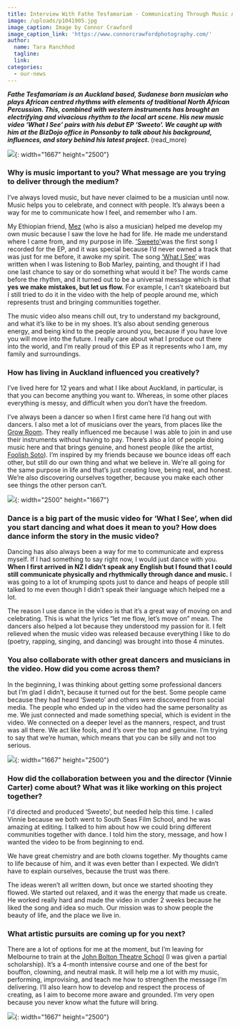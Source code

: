 ```yaml
---
title: Interview With Fathe Tesfamariam - Communicating Through Music And Movement
image: /uploads/p1041905.jpg
image_caption: Image by Connor Crawford
image_caption_link: 'https://www.connorcrawfordphotography.com/'
author:
  name: Tara Ranchhod
  tagline:
  link:
categories:
  - our-news
---
```


***Fathe Tesfamariam is an Auckland based, Sudanese born musician who plays African centred rhythms with elements of traditional North African Percussion. This, combined with western instruments has brought an electrifying and vivacious rhythm to the local art scene. His new music video ‘What I See’ pairs with his debut EP ‘Sweeto’. We caught up with him at the BizDojo office in Ponsonby to talk about his background, influences, and story behind his latest project.&nbsp;***(read\_more)

![](/uploads/p1031805.jpg){: width="1667" height="2500"}

### Why is music important to you? What message are you trying to deliver through the medium?&nbsp;

I’ve always loved music, but have never claimed to be a musician until now. Music helps you to celebrate, and connect with people. It’s always been a way for me to communicate how I feel, and remember who I am.&nbsp;

My Ethiopian friend, [Mez](https://www.facebook.com/pharaohswami/) (who is also a musician) helped me develop my own music because I saw the love he had for life. He made me understand where I came from, and my purpose in life. ['Sweeto'](https://bit.ly/2NZzPLZ)was the first song I recorded for the EP, and it was special because I’d never owned a track that was just for me before, it awoke my spirit. The song [‘What I See’](https://www.facebook.com/Fathetesfamariam/videos/340038723332104/) was written when I was listening to Bob Marley, painting, and thought if I had one last chance to say or do something what would it be? The words came before the rhythm, and it turned out to be a universal message which is that **yes we make mistakes, but let us flow.** For example, I can’t skateboard but I still tried to do it in the video with the help of people around me, which represents trust and bringing communities together.&nbsp;

The music video also means chill out, try to understand my background, and what it’s like to be in my shoes. It’s also about sending generous energy, and being kind to the people around you, because if you have love you will move into the future. I really care about what I produce out there into the world, and I’m really proud of this EP as it represents who I am, my family and surroundings.&nbsp;&nbsp;

### How has living in Auckland influenced you creatively?&nbsp;

I’ve lived here for 12 years and what I like about Auckland, in particular, is that you can become anything you want to. Whereas, in some other places everything is messy, and difficult when you don’t have the freedom.&nbsp;

I’ve always been a dancer so when I first came here I’d hang out with dancers. I also met a lot of musicians over the years, from places like the [Grow Room](https://growroomakl.bandcamp.com/). They really influenced me because I was able to join in and use their instruments without having to pay. There’s also a lot of people doing music here and that brings genuine, and honest people (like the artist, [Foolish Soto](https://www.undertheradar.co.nz/news/15565/Listen-To-Foolish-Sotos-Debut-EP-Who-Am-I-To-Forget.utr)). I’m inspired by my friends because we bounce ideas off each other, but still do our own thing and what we believe in. We’re all going for the same purpose in life and that’s just creating love, being real, and honest. We’re also discovering ourselves together, because you make each other see things the other person can’t.&nbsp;

![](/uploads/p1031758.jpg){: width="2500" height="1667"}

### Dance is a big part of the music video for ‘What I See’, when did you start dancing and what does it mean to you? How does dance inform the story in the music video?&nbsp;

Dancing has also always been a way for me to communicate and express myself. If I had something to say right now, I would just dance with you. **When I first arrived in NZ I didn’t speak any English but I found that I could still communicate physically and rhythmically through dance and music.** I was going to a lot of krumping spots just to dance and heaps of people still talked to me even though I didn’t speak their language which helped me a lot.

The reason I use dance in the video is that it’s a great way of moving on and celebrating. This is what the lyrics “let me flow, let’s move on” mean. The dancers also helped a lot because they understood my passion for it. I felt relieved when the music video was released because everything I like to do (poetry, rapping, singing, and dancing) was brought into those 4 minutes.&nbsp;

### You also collaborate with other great dancers and musicians in the video. How did you come across them?

In the beginning, I was thinking about getting some professional dancers but I’m glad I didn’t, because it turned out for the best. Some people came because they had heard ‘Sweeto’ and others were discovered from social media. The people who ended up in the video had the same personality as me. We just connected and made something special, which is evident in the video. We connected on a deeper level as the manners, respect, and trust was all there. We act like fools, and it’s over the top and genuine. I’m trying to say that we’re human, which means that you can be silly and not too serious.&nbsp;

![](/uploads/p1031624.jpg){: width="1667" height="2500"}

### How did the collaboration between you and the director (Vinnie Carter) come about? What was it like working on this project together?&nbsp;

I'd directed and produced ‘Sweeto’, but needed help this time. I called Vinnie because we both went to South Seas Film School, and he was amazing at editing. I talked to him about how we could bring different communities together with dance. I told him the story, message, and how I wanted the video to be from beginning to end.&nbsp;

We have great chemistry and are both clowns together. My thoughts came to life because of him, and it was even better than I expected. We didn’t have to explain ourselves, because the trust was there.

The ideas weren’t all written down, but once we started shooting they flowed. We started out relaxed, and it was the energy that made us create. He worked really hard and made the video in under 2 weeks because he liked the song and idea so much. Our mission was to show people the beauty of life, and the place we live in.&nbsp;

### What artistic pursuits are coming up for you next?

There are a lot of options for me at the moment, but I’m leaving for Melbourne to train at the [John Bolton Theatre School](http://www.johnboltontheatre.co.nz/) (I was given a partial scholarship). It’s a 4-month intensive course and one of the best for bouffon, clowning, and neutral mask. It will help me a lot with my music, performing, improvising, and teach me how to strengthen the message I’m delivering. I’ll also learn how to develop and respect the process of creating, as I aim to become more aware and grounded. I’m very open because you never know what the future will bring.&nbsp;

![](/uploads/p1031538.jpg){: width="1667" height="2500"}